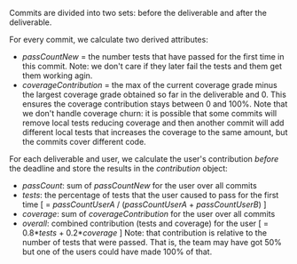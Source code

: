 Commits are divided into two sets: before the deliverable and after the deliverable.

For every commit, we calculate two derived attributes:
  - _passCountNew_ = the number tests that have passed for the first time in this commit. Note: we don't care if they later fail the tests and them get them working agin.
  - _coverageContribution_ = the max of the current coverage grade minus the largest coverage grade obtained so far in the deliverable and 0. This ensures the coverage contribution stays between 0 and 100%. Note that we don't handle coverage churn: it is possible that some commits will remove local tests reducing coverage and then another commit will add different local tests that increases the coverage to the same amount, but the commits cover different code.

For each deliverable and user, we calculate the user's contribution _before_ the deadline and store the results in the _contribution_ object:
  - _passCount_: sum of _passCountNew_ for the user over all commits
  - _tests_: the percentage of tests that the user caused to pass for the first time [ = _passCountUserA_ / (_passCountUserA_ + _passCountUserB_) ]
  - _coverage_: sum of _coverageContribution_ for the user over all commits
  - _overall_: combined contribution (tests and coverage) for the user [ = 0.8*_tests_ + 0.2*_coverage_ ]
Note: that contribution is relative to the number of tests that were passed. That is, the team may have got 50% but one of the users could have made 100% of that.
